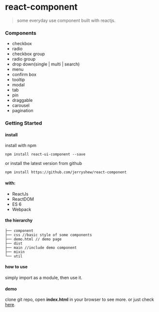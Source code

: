 # react-component
>some everyday use component built with reactjs.
 
### Components
 
* checkbox
* radio
* checkbox group
* radio group
* drop down(single | multi | search)
* menu
* confirm box
* tooltip
* modal
* tab
* pin
* draggable
* carousel
* pagination

### Getting Started

#### install

install with npm

```
npm install react-ui-component --save
```

or install the latest version from github

```
npm install https://github.com/jerryshew/react-component
```

#### with:

* ReactJs
* ReactDOM
* ES 6
* Webpack

#### the hierarchy

```
├── component
├── css //basic style of some components 
├── demo.html // demo page
├── dist 
├── main //include demo component
├── mixin
└── util
```

#### how to use  

simply import as a module, then use it.

#### demo

clone git repo, open **index.html** in your browser to see more. or just check [here](http://imiao.in).


